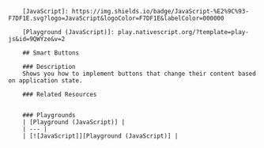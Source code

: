 
        [JavaScript]: https://img.shields.io/badge/JavaScript-%E2%9C%93-F7DF1E.svg?logo=JavaScript&logoColor=F7DF1E&labelColor=000000
        
        [Playground (JavaScript)]: play.nativescript.org/?template=play-js&id=9QWYze&v=2
        
        ## Smart Buttons

        ### Description
        Shows you how to implement buttons that change their content based on application state.

        ### Related Resources
        

        ### Playgrounds
        | [Playground (JavaScript)] |
        | --- |
        | [![JavaScript]][Playground (JavaScript)] |
        